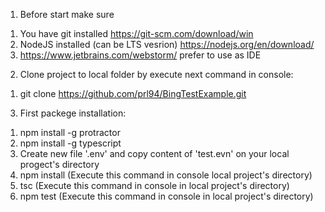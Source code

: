 1. Before start make sure
1) You have git installed https://git-scm.com/download/win
2) NodeJS installed (can be LTS vesrion) https://nodejs.org/en/download/ 
3) https://www.jetbrains.com/webstorm/ prefer to use as IDE

2. Clone project to local folder by execute next command in console:
1) git clone https://github.com/prl94/BingTestExample.git

3. First packege installation:
1) npm install -g protractor
2) npm install -g typescript
3) Create new file '.env' and copy content of 'test.evn' on your local progect's directory
4) npm install (Execute this command in console local project's directory)
5) tsc (Execute this command in console in local project's directory)
6) npm test (Execute this command in console in local project's directory)
